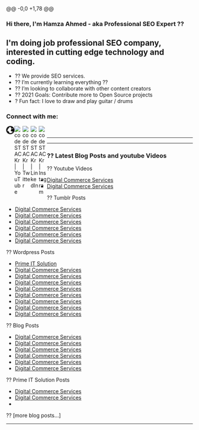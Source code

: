 @@ -0,0 +1,78 @@
### Hi there, I'm Hamza Ahmed - aka Professional SEO Expert ??
## I'm doing job professional SEO company, interested in cutting edge technology and coding.

- ?? We provide SEO services.
- ?? I’m currently learning everything ??
- ?? I’m looking to collaborate with other content creators
- ?? 2021 Goals: Contribute more to Open Source projects
- ? Fun fact: I love to draw and play guitar / drums


### Connect with me:

[<img align="left" alt="codeSTACKr.com" width="22px" src="https://raw.githubusercontent.com/iconic/open-iconic/master/svg/globe.svg" />][website]
[<img align="left" alt="codeSTACKr | YouTube" width="22px" src="https://cdn.jsdelivr.net/npm/simple-icons@v3/icons/youtube.svg" />][youtube]
[<img align="left" alt="codeSTACKr | Twitter" width="22px" src="https://cdn.jsdelivr.net/npm/simple-icons@v3/icons/twitter.svg" />][twitter]
[<img align="left" alt="codeSTACKr | LinkedIn" width="22px" src="https://cdn.jsdelivr.net/npm/simple-icons@v3/icons/linkedin.svg" />][linkedin]
[<img align="left" alt="codeSTACKr | Instagram" width="22px" src="https://cdn.jsdelivr.net/npm/simple-icons@v3/icons/instagram.svg" />][instagram]

<br />

---

---

### ?? Latest Blog Posts and youtube Videos


?? Youtube Videos
- [Digital Commerce Services](https://www.youtube.com/watch?v=LtKB2TGSPK8)
- [Digital Commerce Services](https://www.youtube.com/watch?v=43B9_V3PE0Q&t=131s)

?? Tumblr Posts
- [Digital Commerce Services](https://primeit.tumblr.com/)
- [Digital Commerce Services](https://primeit.tumblr.com/post/697084909011009536/digital-commerce-services)
- [Digital Commerce Services](https://primeit.tumblr.com/post/696611631661285376/digital-commerce-services)
- [Digital Commerce Services](https://primeit.tumblr.com/post/696521181208117248/content-writing-for-seo)
- [Digital Commerce Services](https://primeit.tumblr.com/post/696166462994448384/digital-marketing-services-make-your-business)
- [Digital Commerce Services](https://primeit.tumblr.com/post/695996395192188928/what-is-digital-commerce-how-we-can-earn-through)


?? Wordpress Posts
- [Prime IT Solution](https://primeitsolutionusa.wordpress.com/)
- [Digital Commerce Services](https://primeitsolutionusa.wordpress.com/2022/10/03/digital-marketings-services-ecommerce-marketing-services/)
- [Digital Commerce Services](https://primeitsolutionusa.wordpress.com/2022/09/28/digital-commerce-services-2/)
- [Digital Commerce Services](https://primeitsolutionusa.wordpress.com/2022/09/28/digital-commerce-services/)
- [Digital Commerce Services](https://primeitsolutionusa.wordpress.com/2022/09/27/content-writing-service-assignment-writing-service/)
- [Digital Commerce Services](https://primeitsolutionusa.wordpress.com/2022/09/23/facebook-marketing-services-usa-usa-top-marketing-agency-prime-it-solution/)
- [Digital Commerce Services](https://primeitsolutionusa.wordpress.com/2022/09/23/social-media-marketing-make-your-business-as-a-brand/)
- [Digital Commerce Services](https://primeitsolutionusa.wordpress.com/2022/09/21/what-is-social-media-marketing/)
- [Digital Commerce Services](https://primeitsolutionusa.wordpress.com/2022/09/21/ecommerce-development-services-usa-top-marketing-agency/)

?? Blog Posts
- [Digital Commerce Services](https://primeitsolutionusa.blogspot.com/)
- [Digital Commerce Services](https://primeitsolutionusa.blogspot.com/2022/10/digital-marketings-services-ecommerce.html)
- [Digital Commerce Services](https://primeitsolutionusa.blogspot.com/2022/09/Digital%20Commerce%20Services.html)
- [Digital Commerce Services](https://primeitsolutionusa.blogspot.com/2022/09/content-writing-service-assignment.html)
- [Digital Commerce Services](https://primeitsolutionusa.blogspot.com/2022/09/blog-post.html)
- [Digital Commerce Services](https://primeitsolutionusa.blogspot.com/2022/09/ecommerce-development-services-usa-top.html)

?? Prime IT Solution Posts
- [Digital Commerce Services](https://primeitsolution.us/Digital-Commerce-Services)
- [Digital Commerce Services](https://primeitsolution.us/)
- 
<!-- BLOG-POST-LIST:START -->
<!-- BLOG-POST-LIST:END -->


?? [more blog posts...]


---


[website]: https://primeitsolution.us/Digital-Commerce-Services
[twitter]: https://twitter.com/PrimeITSolusa
[youtube]: https://www.youtube.com/channel/UCnugB1sjZmeG-YSxTP0rGRw
[instagram]: https://www.instagram.com/primeitsolutionpk/
[linkedin]: https://www.linkedin.com/in/prime-it-solution-601770252/
